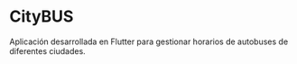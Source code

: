 # CityBUS
 Aplicación desarrollada en Flutter para gestionar horarios de autobuses de diferentes ciudades.
